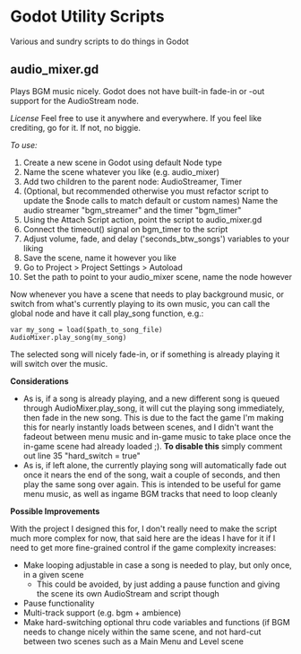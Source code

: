 # Godot Utility Scripts
 Various and sundry scripts to do things in Godot 


## audio_mixer.gd
Plays BGM music nicely. Godot does not have built-in fade-in or -out support for the AudioStream node.

*License*
Feel free to use it anywhere and everywhere. If you feel like crediting, go for it. If not, no biggie.

*To use:* 
1. Create a new scene in Godot using default Node type
2. Name the scene whatever you like (e.g. audio_mixer)
3. Add two children to the parent node: AudioStreamer, Timer
4. (Optional, but recommended otherwise you must refactor script to update the $node calls to match default or custom names) Name the audio streamer "bgm_streamer" and the timer "bgm_timer"
5. Using the Attach Script action, point the script to audio_mixer.gd
6. Connect the timeout() signal on bgm_timer to the script
7. Adjust volume, fade, and delay ('seconds_btw_songs') variables to your liking
8. Save the scene, name it however you like
9. Go to Project > Project Settings > Autoload 
9. Set the path to point to your audio_mixer scene, name the node however

Now whenever you have a scene that needs to play background music, or switch from what's currently playing to its own music, you can call the global node and have it call play_song function, e.g.:

<pre><code>var my_song = load($path_to_song_file)
AudioMixer.play_song(my_song)
</code></pre>

The selected song will nicely fade-in, or if something is already playing it will switch over the music.

**Considerations**
* As is, if a song is already playing, and a new different song is queued through AudioMixer.play_song, it will cut the playing song immediately, then fade in the new song. This is due to the fact the game I'm making this for nearly instantly loads between scenes, and I didn't want the fadeout between menu music and in-game music to take place once the in-game scene had already loaded ;). **To disable this** simply comment out line 35 "hard_switch = true"
* As is, if left alone, the currently playing song will automatically fade out once it nears the end of the song, wait a couple of seconds, and then play the same song over again. This is intended to be useful for game menu music, as well as ingame BGM tracks that need to loop cleanly

**Possible Improvements**

With the project I designed this for, I don't really need to make the script much more complex for now, that said here are the ideas I have for it if I need to get more fine-grained control if the game complexity increases:
* Make looping adjustable in case a song is needed to play, but only once, in a given scene 
	* This could be avoided, by just adding a pause function and giving the scene its own AudioStream and script though
* Pause functionality
* Multi-track support (e.g. bgm + ambience)
* Make hard-switching optional thru code variables and functions (if BGM needs to change nicely within the same scene, and not hard-cut between two scenes such as a Main Menu and Level scene
